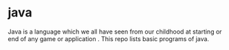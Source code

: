 # java
Java is a language which we all have seen from our childhood at starting or end of any game or application . This repo lists basic programs of java.
